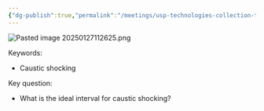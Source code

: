 ```yaml
---
{"dg-publish":true,"permalink":"/meetings/usp-technologies-collection-trials/","noteIcon":"","created":"2025-01-27T11:26:24.864-06:00"}
---
```


![Pasted image 20250127112625.png](/img/user/Pasted%20image%2020250127112625.png)

Keywords:
- Caustic shocking

Key question:
- What is the ideal interval for caustic shocking?